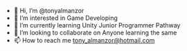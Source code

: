 - 👋 Hi, I’m @tonyalmanzor
- 👀 I’m interested in Game Developing
- 🌱 I’m currently learning Unity Junior Programmer Pathway
- 💞️ I’m looking to collaborate on Anyone learning the same
- 📫 How to reach me tony_almanzor@hotmail.com
<!---
tonyalmanzor/tonyalmanzor is a ✨ special ✨ repository because its `README.md` (this file) appears on your GitHub profile.
You can click the Preview link to take a look at your changes.
--->
